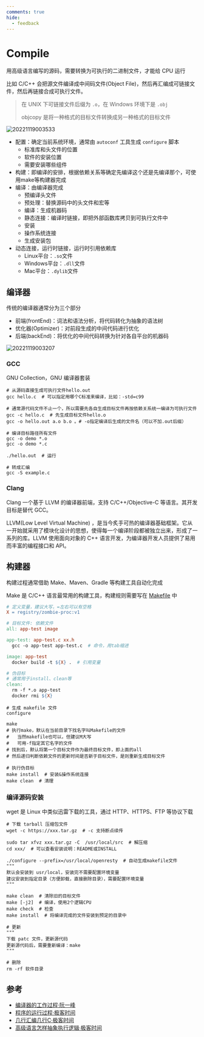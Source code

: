 ```yaml
---
comments: true
hide:
  - feedback
---
```


# Compile

用高级语言编写的源码，需要转换为可执行的二进制文件，才能给 CPU 运行

比如 C/C++ 会把源文件编译成中间码文件(Object File)，然后再汇编成可链接文件，然后再链接合成可执行文件。

> 在 UNIX 下可链接文件后缀为 `.o`，在 Windows 环境下是 `.obj`
>
> objcopy 是将一种格式的目标文件转换成另一种格式的目标文件

![20221119003533](http://image.zuoright.com/20221119003533.png)

- 配置：确定当前系统环境，通常由 `autoconf` 工具生成 `configure` 脚本
    - 标准库和头文件的位置
    - 软件的安装位置
    - 需要安装哪些组件
- 构建：即编译的安排，根据依赖关系等确定先编译这个还是先编译那个，可使用make等构建器完成
- 编译：由编译器完成
    - 预编译头文件
    - 预处理：替换源码中的头文件和宏等
    - 编译：生成机器码
    - 静态连接：编译时链接，即把外部函数库拷贝到可执行文件中
    - 安装
    - 操作系统连接
    - 生成安装包
- 动态连接，运行时链接，运行时引用依赖库
    - Linux平台：`.so`文件
    - Windows平台：`.dll`文件
    - Mac平台：`.dylib`文件

## 编译器

传统的编译器通常分为三个部分

- 前端(frontEnd)：词法和语法分析，将代码转化为抽象的语法树
- 优化器(Optimizer)：对前段生成的中间代码进行优化
- 后端(backEnd)：将优化的中间代码转换为针对各自平台的机器码

![20221119003207](http://image.zuoright.com/20221119003207.png)

### GCC

GNU Collection，GNU 编译器套装

```shell
# 从源码直接生成可执行文件hello.out
gcc hello.c  # 可以指定用哪个C标准来编译，比如：-std=c99

# 通常源代码文件不止一个，所以需要先各自生成目标文件再按依赖关系统一编译为可执行文件
gcc -c hello.c  # 先生成目标文件hello.o
gcc -o hello.out a.o b.o 。# -o指定编译后生成的文件名（可以不加.out后缀）

# 编译目标路径所有文件
gcc -o demo *.o
gcc -o demo *.c

./hello.out  # 运行

# 转成汇编
gcc -S example.c
```

### Clang

Clang 一个基于 LLVM 的编译器前端，支持 C/C++/Objective-C 等语言。其开发目标是替代 GCC。

LLVM(Low Level Virtual Machine) ，是当今炙手可热的编译器基础框架。它从一开始就采用了模块化设计的思想，使得每一个编译阶段都被独立出来，形成了一系列的库。LLVM 使用面向对象的 C++ 语言开发，为编译器开发人员提供了易用而丰富的编程接口和 API。

## 构建器

构建过程通常借助 Make、Maven、Gradle 等构建工具自动化完成

Make 是 C/C++ 语言最常用的构建工具，构建规则需要写在 [Makefile](https://seisman.github.io/how-to-write-makefile/overview.html) 中

```makefile
# 定义变量，建议大写，=左右可以有空格
X = registry/zombie-proc:v1

# 目标文件: 依赖文件
all: app-test image

app-test: app-test.c xx.h
  gcc -o app-test app-test.c  # 命令，用tab缩进

image: app-test
  docker build -t ${X} .  # 引用变量

# 伪目标
# 通常用于install、clean等
clean: 
  rm -f *.o app-test
  docker rmi ${X}
```

```shell
# 生成 makefile 文件
configure

make
# 执行make，默认在当前目录下找名字叫Makefile的文件
#   当然makefile也可以，但建议M大写
#   可用-f指定其它名字的文件
# 找到后，默认将第一个目标文件作为最终目标文件，即上面的all
# 然后递归判断依赖文件的更新时间是否新于目标文件，是则重新生成目标文件

# 执行伪目标
make install  # 安装&操作系统连接
make clean  # 清理
```

### 编译源码安装

wget 是 Linux 中类似迅雷下载的工具，通过 HTTP、HTTPS、FTP 等协议下载

```shell
# 下载 tarball 压缩包文件
wget -c https://xxx.tar.gz  # -c 支持断点续传

sudo tar xfvz xxx.tar.gz -C  /usr/local/src  # 解压缩
cd xxx/  # 可以查看安装说明：README或INSTALL
```

```shell
./configure --prefix=/usr/local/openresty  # 自动生成makefile文件
"""
默认会安装到 usr/local，安装完不需要配置环境变量
建议安装到指定目录（方便卸载，直接删除目录），需要配置环境变量
"""

make clean  # 清除旧的目标文件
make [-j2]  # 编译，使用2个逻辑CPU
make check  # 检查
make install  # 将编译完成的文件安装到预定的目录中

# 更新
"""
下载 patc 文件，更新源代码
更新源代码后，需要重新编译：make
"""

# 删除
rm -rf 软件目录
```

## 参考

- [编译器的工作过程·阮一峰](https://www.ruanyifeng.com/blog/2014/11/compiler.html)
- [程序的运行过程·极客时间](https://time.geekbang.org/column/article/369457)
- [几行汇编几行C·极客时间](https://time.geekbang.org/column/article/369502)
- [高级语言怎样抽象执行逻辑·极客时间](https://time.geekbang.org/column/article/557209)
